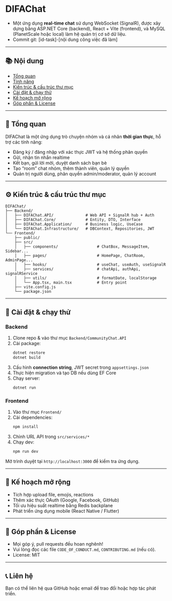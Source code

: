 # DIFAChat

- Một ứng dụng **real-time chat** sử dụng WebSocket (SignalR), được xây dựng bằng ASP.NET Core (backend), React + Vite (frontend), và MySQL (PlanetScale hoặc local) làm hệ quản trị cơ sở dữ liệu.
- Commit git: [id-task]-[nội dung công việc đã làm]

---

## 📚 Nội dung

- [Tổng quan](#tổng-quan)
- [Tính năng](#tính-năng)
- [Kiến trúc & cấu trúc thư mục](#kiến-trúc--cấu-trúc-thư-mục)
- [Cài đặt & chạy thử](#cài-đặt--chạy-thử)
- [Kế hoạch mở rộng](#kế-hoạch-mở-rộng)
- [Góp phần & License](#góp-phần--license)

---

## 🧱 Tổng quan

DIFAChat là một ứng dụng trò chuyện nhóm và cá nhân **thời gian thực**, hỗ trợ các tính năng:

- Đăng ký / đăng nhập với xác thực JWT và hệ thống phân quyền
- Gửi, nhận tin nhắn realtime
- Kết bạn, gửi lời mời, duyệt danh sách bạn bè
- Tạo “room” chat nhóm, thêm thành viên, quản lý quyền
- Quản trị người dùng, phân quyền admin/moderator, quản lý account

---

## ⚙️ Kiến trúc & cấu trúc thư mục

```plaintext
DIFAChat/
├── Backend/
│   ├── DIFAChat.API/              # Web API + SignalR hub + Auth
│   ├── DIFAChat.Core/             # Entity, DTO, Interface
│   ├── DIFAChat.Application/      # Business logic, UseCase
│   └── DIFAChat.Infrastructure/   # DBContext, Repositories, JWT
└── Frontend/
    ├── public/
    ├── src/
    │   ├── components/                 # ChatBox, MessageItem, Sidebar...
    │   ├── pages/                      # HomePage, ChatRoom, AdminPage...
    │   ├── hooks/                      # useChat, useAuth, useSignalR
    │   ├── services/                   # chatApi, authApi, signalRService
    │   ├── utils/                      # formatDate, localStorage
    │   └── App.tsx, main.tsx           # Entry point
    ├── vite.config.js
    └── package.json
```

---

## 🚀 Cài đặt & chạy thử

### Backend

1. Clone repo & vào thư mục `Backend/CommunityChat.API`
2. Cài package:
   ```bash
   dotnet restore
   dotnet build
   ```
3. Cấu hình **connection string**, JWT secret trong `appsettings.json`
4. Thực hiện migration và tạo DB nếu dùng EF Core
5. Chạy server:
   ```bash
   dotnet run
   ```

### Frontend

1. Vào thư mục `Frontend/`
2. Cài dependencies:
   ```bash
   npm install
   ```
3. Chỉnh URL API trong `src/services/*`
4. Chạy dev:
   ```bash
   npm run dev
   ```

Mở trình duyệt tại `http://localhost:3000` để kiểm tra ứng dụng.

---

## 🎯 Kế hoạch mở rộng

- Tích hợp upload file, emojis, reactions
- Thêm xác thực OAuth (Google, Facebook, GitHub)
- Tối ưu hiệu suất realtime bằng Redis backplane
- Phát triển ứng dụng mobile (React Native / Flutter)

---

## 🤝 Góp phần & License

- Mọi góp ý, pull requests đều hoan nghênh!
- Vui lòng đọc các file `CODE_OF_CONDUCT.md`, `CONTRIBUTING.md` (nếu có).
- License: MIT

---

## 📞 Liên hệ

Bạn có thể liên hệ qua GitHub hoặc email để trao đổi hoặc hợp tác phát triển.
